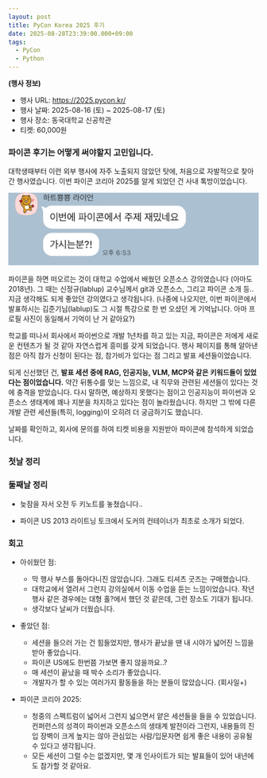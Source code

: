 ```yaml
---
layout: post
title: PyCon Korea 2025 후기
date: 2025-08-28T23:39:00.000+09:00
tags:
  - PyCon
  - Python
---
```

**(행사 정보)**

* 행사 URL: <https://2025.pycon.kr/>
* 행사 날짜: 2025-08-16 (토) ~ 2025-08-17 (토)
* 행사 장소: 동국대학교 신공학관
* 티켓: 60,000원

### 파이콘 후기는 어떻게 써야할지 고민입니다.

대학생때부터 이런 외부 행사에 자주 노출되지 않았던 탓에, 처음으로 자발적으로 찾아간 행사였습니다. 이번 파이콘 코리아 2025를 알게 되었던 건 사내 톡방이었습니다.

![이번에 파이콘에서 주제 재밌네요 가시는분?!](/images/uploads/img_1025.jpg)

파이콘을 하면 떠오르는 것이 대학교 수업에서 배웠던 오픈소스 강의였습니다 (아마도 2018년). 그 때는 신정규(lablup) 교수님께서 git과 오픈소스, 그리고 파이콘 소개 등.. 지금 생각해도 되게 좋았던 강의였다고 생각됩니다. (나중에 나오지만, 이번 파이콘에서 발표하시는 김준기님(lablup)도 그 시절 특강으로 한 번 오셨던 게 기억납니다. 아마 프로필 사진이 동일해서 기억이 난 거 같아요?)

학교를 떠나서 회사에서 파이썬으로 개발 1년차를 하고 있는 지금, 파이콘은 저에게 새로운 컨텐츠가 될 것 같아 자연스럽게 흥미를 갖게 되었습니다. 행사 페이지를 통해 알아낸 점은 아직 참가 신청이 된다는 점, 참가비가 있다는 점 그리고 발표 세션들이었습니다.

되게 신선했던 건, **발표 세션 중에 RAG, 인공지능, VLM, MCP와 같은 키워드들이 있었다는 점이었습니다.** 약간 뒤통수를 맞는 느낌으로, 내 직무와 관련된 세션들이 있다는 것에 충격을 받았습니다. 다시 말하면, 예상하지 못했다는 점이고 인공지능이 파이썬과 오픈소스 생태계에 꽤나 지분을 차지하고 있다는 점이 놀라웠습니다. 하지만 그 밖에 다른 개발 관련 세션들(특히, logging)이 오히려 더 궁금하기도 했습니다.

날짜를 확인하고, 회사에 문의를 하여 티켓 비용을 지원받아 파이콘에 참석하게 되었습니다.

### 첫날 정리


### 둘째날 정리

- 늦잠을 자서 오전 두 키노트를 놓쳤습니다..


- 파이콘 US 2013 라이트닝 토크에서 도커의 컨테이너가 최초로 소개가 되었다.


### 회고

- 아쉬웠던 점:
  - 막 행사 부스를 돌아다니진 않았습니다. 그래도 티셔츠 굿즈는 구매했습니다.
  - 대학교에서 열려서 그런지 강의실에서 이동 수업을 듣는 느낌이었습니다. 작년 행사 같은 경우에는 대형 홀?에서 했던 것 같은데, 그런 장소도 기대가 됩니다.
  - 생각보다 날씨가 더웠습니다.

- 좋았던 점:
  - 세션을 들으러 가는 건 힘들었지만, 행사가 끝났을 땐 내 시야가 넓어진 느낌을 받아 좋았습니다.
  - 파이콘 US에도 한번쯤 가보면 좋지 않을까요..?
  - 매 세션이 끝났을 때 박수 소리가 좋았습니다.
  - 개발자가 할 수 있는 여러가지 활동들을 하는 분들이 많았습니다. (회사일+)

- 파이콘 코리아 2025:
  - 청중의 스펙트럼이 넓어서 그런지 넓으면서 얕은 세션들을 들을 수 있었습니다. 컨퍼런스의 성격이 파이썬과 오픈소스의 생태계 발전이라 그런지, 내용들의 진입 장벽이 크게 높지는 않아 관심있는 사람/입문자면 쉽게 좋은 내용이 공유될 수 있다고 생각됩니다.
  - 모든 세션이 그럴 수는 없겠지만, 몇 개 인사이트가 되는 발표들이 있어 내년에도 참가할 것 같아요.



